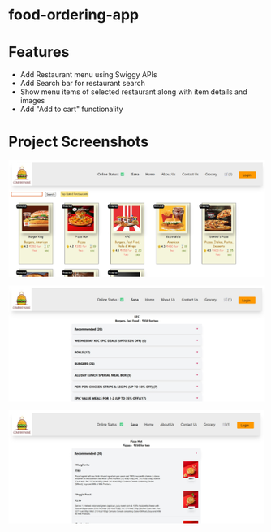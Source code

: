 # food-ordering-app
# Features
- Add Restaurant menu using Swiggy APIs
- Add Search bar for restaurant search
- Show menu items of selected restaurant along with item details and images
- Add "Add to cart" functionality


# Project Screenshots

![Menu Screenshot](./screenshots/food-ordering1.jpg)

![Menu Items Screenshot](./screenshots/food-ordering2.jpg)

![Menu Items Expanded Screenshot](./screenshots/food-ordering3.jpg)